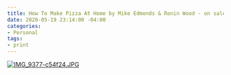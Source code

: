 ```yaml
---
title: How To Make Pizza At Home by Mike Edmonds & Ronin Wood - on sale now!
date: 2020-05-19 23:14:00 -04:00
categories:
- Personal
tags:
- print
---
```


[![IMG_9377-c54f24.JPG](/uploads/IMG_9377-c54f24.JPG)](http://makepizzabook.com)